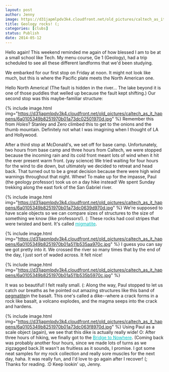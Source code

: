 ```yaml
---
layout: post
author: Jenny
image: https://d31japmlpdv3k4.cloudfront.net/old_pictures/caltech_as_it_happens/6a0105349b8251970b01a73dc0630d970d.jpg
title: Geology rocks! (;
categories: [clubs]
status: Publish
date: 2014-05-12
---
```


Hello again!
This weekend reminded me again of how blessed I am to be at a small school like Tech. My menu course, Ge 1 (Geology), had a trip scheduled to see all these different landforms that we'd been studying.

We embarked for our first stop on Friday at noon. It might not look like much, but this is where the Pacific plate meets the North American one.

Hello North America! (The fault is hidden in the river... The lake beyond it is one of those puddles that welled up because the fault kept shifting.)
Our second stop was this maybe-familiar structure:
<p style="text-align: justify;">


{% include image.html img="https://d31japmlpdv3k4.cloudfront.net/old_pictures/caltech_as_it_happens/6a0105349b8251970b01a73dc02501970d.jpg" %}
Remember this from *Holes*? Stanley and Zero climbed this to get to the onions and the thumb mountain. Definitely not what I was imagining when I thought of LA and Hollywood.

After a third stop at McDonald's, we set off for base camp. Unfortunately, two hours from base camp and three hours from Caltech, we were stopped because the incoming rain and its cold front meant lots of wind when it hit the ever present warm front. (yay science) We tried waiting for four hours for the wind to die down, but ultimately we decided to retreat and head back. That turned out to be a great decision because there were high wind warnings throughout that night. Whew!
To make up for the impasse, Paul (the geology professor) took us on a day hike instead! We spent Sunday trekking along the east fork of the San Gabriel river.


{% include image.html img="https://d31japmlpdv3k4.cloudfront.net/old_pictures/caltech_as_it_happens/6a0105349b8251970b01a73dc0639d970d.jpg" %}
We're supposed to have scale objects so we can compare sizes of structures to the size of something we know (like professors!). (:
These rocks had cool stripes that were twisted and bent. It's called <a href="https://en.wikipedia.org/wiki/Migmatite" style="color: #00bfbf;" target="_blank">migmatite</a>.


{% include image.html img="https://d31japmlpdv3k4.cloudfront.net/old_pictures/caltech_as_it_happens/6a0105349b8251970b01a511b535aa970c.jpg" %}
I guess you can say we got pretty into it. We crossed the river so many times that by the end of the day, I just sort of waded across. It felt nice!


{% include image.html img="https://d31japmlpdv3k4.cloudfront.net/old_pictures/caltech_as_it_happens/6a0105349b8251970b01a511b535b5970c.jpg" %}

It was so beautiful! I felt really small. (:
Along the way, Paul stopped to let us catch our breaths as he pointed out amazing structures like this band of <a href="https://en.wikipedia.org/wiki/Pegmatite" target="_blank">pegmatite</a>in the basalt. This one's called a dike--where a crack forms in a rock like basalt, a volcano explodes, and the magma seeps into the crack and hardens.


{% include image.html img="https://d31japmlpdv3k4.cloudfront.net/old_pictures/caltech_as_it_happens/6a0105349b8251970b01a73dc063f8970d.jpg" %}
Using Paul as a scale object (again), we see that this dike is actually really wide! O:
After three hours of hiking, we finally got to the <a href="https://en.wikipedia.org/wiki/Bridge_to_Nowhere_(San_Gabriel_Mountains)" style="color: #00bfbf;" target="_blank" title="It wasn't as fruitless as it sounds, I promise.">Bridge to Nowhere</a>. (Coming back was probably another four hours, since we made lots of turns as we zigzagged back.)It wasn't as fruitless as it sounds, I promise. I got some neat samples for my rock collection and really sore muscles for the next day, haha. It was really fun, and I'd love to go again after I recover! (;
Thanks for reading. :D
Keep lookin' up,
Jenny.

